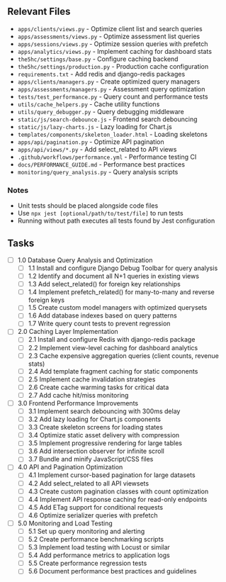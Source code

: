 ## Relevant Files

- `apps/clients/views.py` - Optimize client list and search queries
- `apps/assessments/views.py` - Optimize assessment list queries
- `apps/sessions/views.py` - Optimize session queries with prefetch
- `apps/analytics/views.py` - Implement caching for dashboard stats
- `the5hc/settings/base.py` - Configure caching backend
- `the5hc/settings/production.py` - Production cache configuration
- `requirements.txt` - Add redis and django-redis packages
- `apps/clients/managers.py` - Create optimized query managers
- `apps/assessments/managers.py` - Assessment query optimization
- `tests/test_performance.py` - Query count and performance tests
- `utils/cache_helpers.py` - Cache utility functions
- `utils/query_debugger.py` - Query debugging middleware
- `static/js/search-debounce.js` - Frontend search debouncing
- `static/js/lazy-charts.js` - Lazy loading for Chart.js
- `templates/components/skeleton_loader.html` - Loading skeletons
- `apps/api/pagination.py` - Optimize API pagination
- `apps/api/views/*.py` - Add select_related to API views
- `.github/workflows/performance.yml` - Performance testing CI
- `docs/PERFORMANCE_GUIDE.md` - Performance best practices
- `monitoring/query_analysis.py` - Query analysis scripts

### Notes

- Unit tests should be placed alongside code files
- Use `npx jest [optional/path/to/test/file]` to run tests
- Running without path executes all tests found by Jest configuration

## Tasks

- [ ] 1.0 Database Query Analysis and Optimization
  - [ ] 1.1 Install and configure Django Debug Toolbar for query analysis
  - [ ] 1.2 Identify and document all N+1 queries in existing views
  - [ ] 1.3 Add select_related() for foreign key relationships
  - [ ] 1.4 Implement prefetch_related() for many-to-many and reverse foreign keys
  - [ ] 1.5 Create custom model managers with optimized querysets
  - [ ] 1.6 Add database indexes based on query patterns
  - [ ] 1.7 Write query count tests to prevent regression

- [ ] 2.0 Caching Layer Implementation
  - [ ] 2.1 Install and configure Redis with django-redis package
  - [ ] 2.2 Implement view-level caching for dashboard analytics
  - [ ] 2.3 Cache expensive aggregation queries (client counts, revenue stats)
  - [ ] 2.4 Add template fragment caching for static components
  - [ ] 2.5 Implement cache invalidation strategies
  - [ ] 2.6 Create cache warming tasks for critical data
  - [ ] 2.7 Add cache hit/miss monitoring

- [ ] 3.0 Frontend Performance Improvements
  - [ ] 3.1 Implement search debouncing with 300ms delay
  - [ ] 3.2 Add lazy loading for Chart.js components
  - [ ] 3.3 Create skeleton screens for loading states
  - [ ] 3.4 Optimize static asset delivery with compression
  - [ ] 3.5 Implement progressive rendering for large tables
  - [ ] 3.6 Add intersection observer for infinite scroll
  - [ ] 3.7 Bundle and minify JavaScript/CSS files

- [ ] 4.0 API and Pagination Optimization
  - [ ] 4.1 Implement cursor-based pagination for large datasets
  - [ ] 4.2 Add select_related to all API viewsets
  - [ ] 4.3 Create custom pagination classes with count optimization
  - [ ] 4.4 Implement API response caching for read-only endpoints
  - [ ] 4.5 Add ETag support for conditional requests
  - [ ] 4.6 Optimize serializer queries with prefetch

- [ ] 5.0 Monitoring and Load Testing
  - [ ] 5.1 Set up query monitoring and alerting
  - [ ] 5.2 Create performance benchmarking scripts
  - [ ] 5.3 Implement load testing with Locust or similar
  - [ ] 5.4 Add performance metrics to application logs
  - [ ] 5.5 Create performance regression tests
  - [ ] 5.6 Document performance best practices and guidelines